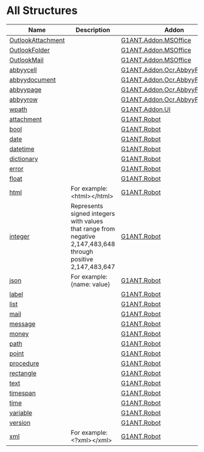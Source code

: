 # All Structures

| Name | Description | Addon |
| ---- | ----------- | ----- |
| [OutlookAttachment](https://github.com/G1ANT-Robot/G1ANT.Addon/blob/master/G1ANT.Addon.MSOffice/Structures/OutlookAttachmentStructure.md) |  | [G1ANT.Addon.MSOffice](https://github.com/G1ANT-Robot/G1ANT.Addon/blob/master/G1ANT.Addon.MSOffice/Addon.md) |
| [OutlookFolder](https://github.com/G1ANT-Robot/G1ANT.Addon/blob/master/G1ANT.Addon.MSOffice/Structures/OutlookFolderStructure.md) |  | [G1ANT.Addon.MSOffice](https://github.com/G1ANT-Robot/G1ANT.Addon/blob/master/G1ANT.Addon.MSOffice/Addon.md) |
| [OutlookMail](https://github.com/G1ANT-Robot/G1ANT.Addon/blob/master/G1ANT.Addon.MSOffice/Structures/OutlookMailStructure.md) |  | [G1ANT.Addon.MSOffice](https://github.com/G1ANT-Robot/G1ANT.Addon/blob/master/G1ANT.Addon.MSOffice/Addon.md) |
| [abbyycell](https://github.com/G1ANT-Robot/G1ANT.Addon/blob/master/G1ANT.Addon.Ocr.AbbyyFineReader/Structures/AbbyyCellStructure.md) |  | [G1ANT.Addon.Ocr.AbbyyFineReader](https://github.com/G1ANT-Robot/G1ANT.Addon/blob/master/G1ANT.Addon.Ocr.AbbyyFineReader/Addon.md) |
| [abbyydocument](https://github.com/G1ANT-Robot/G1ANT.Addon/blob/master/G1ANT.Addon.Ocr.AbbyyFineReader/Structures/AbbyyDocumentStructure.md) |  | [G1ANT.Addon.Ocr.AbbyyFineReader](https://github.com/G1ANT-Robot/G1ANT.Addon/blob/master/G1ANT.Addon.Ocr.AbbyyFineReader/Addon.md) |
| [abbyypage](https://github.com/G1ANT-Robot/G1ANT.Addon/blob/master/G1ANT.Addon.Ocr.AbbyyFineReader/Structures/AbbyyPageStructure.md) |  | [G1ANT.Addon.Ocr.AbbyyFineReader](https://github.com/G1ANT-Robot/G1ANT.Addon/blob/master/G1ANT.Addon.Ocr.AbbyyFineReader/Addon.md) |
| [abbyyrow](https://github.com/G1ANT-Robot/G1ANT.Addon/blob/master/G1ANT.Addon.Ocr.AbbyyFineReader/Structures/AbbyyRowStructure.md) |  | [G1ANT.Addon.Ocr.AbbyyFineReader](https://github.com/G1ANT-Robot/G1ANT.Addon/blob/master/G1ANT.Addon.Ocr.AbbyyFineReader/Addon.md) |
| [wpath](https://github.com/G1ANT-Robot/G1ANT.Addon/blob/master/G1ANT.Addon.UI/Structures/WPathStructure.md) |  | [G1ANT.Addon.UI](https://github.com/G1ANT-Robot/G1ANT.Addon/blob/master/G1ANT.Addon.UI/Addon.md) |
| [attachment](https://github.com/G1ANT-Robot/G1ANT.Robot/blob/master/G1ANT.Language/Structures/AttachmentStructure.md) |  | [G1ANT.Robot](https://github.com/G1ANT-Robot/G1ANT.Robot/blob/master/G1ANT.Language/Addon.md) |
| [bool](https://github.com/G1ANT-Robot/G1ANT.Robot/blob/master/G1ANT.Language/Structures/BooleanStructure.md) |  | [G1ANT.Robot](https://github.com/G1ANT-Robot/G1ANT.Robot/blob/master/G1ANT.Language/Addon.md) |
| [date](https://github.com/G1ANT-Robot/G1ANT.Robot/blob/master/G1ANT.Language/Structures/DateStructure.md) |  | [G1ANT.Robot](https://github.com/G1ANT-Robot/G1ANT.Robot/blob/master/G1ANT.Language/Addon.md) |
| [datetime](https://github.com/G1ANT-Robot/G1ANT.Robot/blob/master/G1ANT.Language/Structures/DateTimeStructure.md) |  | [G1ANT.Robot](https://github.com/G1ANT-Robot/G1ANT.Robot/blob/master/G1ANT.Language/Addon.md) |
| [dictionary](https://github.com/G1ANT-Robot/G1ANT.Robot/blob/master/G1ANT.Language/Structures/DictionaryStructure.md) |  | [G1ANT.Robot](https://github.com/G1ANT-Robot/G1ANT.Robot/blob/master/G1ANT.Language/Addon.md) |
| [error](https://github.com/G1ANT-Robot/G1ANT.Robot/blob/master/G1ANT.Language/Structures/ErrorStructure.md) |  | [G1ANT.Robot](https://github.com/G1ANT-Robot/G1ANT.Robot/blob/master/G1ANT.Language/Addon.md) |
| [float](https://github.com/G1ANT-Robot/G1ANT.Robot/blob/master/G1ANT.Language/Structures/FloatStructure.md) |  | [G1ANT.Robot](https://github.com/G1ANT-Robot/G1ANT.Robot/blob/master/G1ANT.Language/Addon.md) |
| [html](https://github.com/G1ANT-Robot/G1ANT.Robot/blob/master/G1ANT.Language/Structures/HtmlStructure.md) | For example: &lt;html&gt;&lt;/html&gt; | [G1ANT.Robot](https://github.com/G1ANT-Robot/G1ANT.Robot/blob/master/G1ANT.Language/Addon.md) |
| [integer](https://github.com/G1ANT-Robot/G1ANT.Robot/blob/master/G1ANT.Language/Structures/IntegerStructure.md) | Represents signed integers with values that range from negative 2,147,483,648 through positive 2,147,483,647 | [G1ANT.Robot](https://github.com/G1ANT-Robot/G1ANT.Robot/blob/master/G1ANT.Language/Addon.md) |
| [json](https://github.com/G1ANT-Robot/G1ANT.Robot/blob/master/G1ANT.Language/Structures/JsonStructure.md) | For example: {name: value} | [G1ANT.Robot](https://github.com/G1ANT-Robot/G1ANT.Robot/blob/master/G1ANT.Language/Addon.md) |
| [label](https://github.com/G1ANT-Robot/G1ANT.Robot/blob/master/G1ANT.Language/Structures/LabelStructure.md) |  | [G1ANT.Robot](https://github.com/G1ANT-Robot/G1ANT.Robot/blob/master/G1ANT.Language/Addon.md) |
| [list](https://github.com/G1ANT-Robot/G1ANT.Robot/blob/master/G1ANT.Language/Structures/ListStructure.md) |  | [G1ANT.Robot](https://github.com/G1ANT-Robot/G1ANT.Robot/blob/master/G1ANT.Language/Addon.md) |
| [mail](https://github.com/G1ANT-Robot/G1ANT.Robot/blob/master/G1ANT.Language/Structures/MailStructure.md) |  | [G1ANT.Robot](https://github.com/G1ANT-Robot/G1ANT.Robot/blob/master/G1ANT.Language/Addon.md) |
| [message](https://github.com/G1ANT-Robot/G1ANT.Robot/blob/master/G1ANT.Language/Structures/MessageStructure.md) |  | [G1ANT.Robot](https://github.com/G1ANT-Robot/G1ANT.Robot/blob/master/G1ANT.Language/Addon.md) |
| [money](https://github.com/G1ANT-Robot/G1ANT.Robot/blob/master/G1ANT.Language/Structures/MoneyStructure.md) |  | [G1ANT.Robot](https://github.com/G1ANT-Robot/G1ANT.Robot/blob/master/G1ANT.Language/Addon.md) |
| [path](https://github.com/G1ANT-Robot/G1ANT.Robot/blob/master/G1ANT.Language/Structures/PathStructure.md) |  | [G1ANT.Robot](https://github.com/G1ANT-Robot/G1ANT.Robot/blob/master/G1ANT.Language/Addon.md) |
| [point](https://github.com/G1ANT-Robot/G1ANT.Robot/blob/master/G1ANT.Language/Structures/PointStructure.md) |  | [G1ANT.Robot](https://github.com/G1ANT-Robot/G1ANT.Robot/blob/master/G1ANT.Language/Addon.md) |
| [procedure](https://github.com/G1ANT-Robot/G1ANT.Robot/blob/master/G1ANT.Language/Structures/ProcedureStructure.md) |  | [G1ANT.Robot](https://github.com/G1ANT-Robot/G1ANT.Robot/blob/master/G1ANT.Language/Addon.md) |
| [rectangle](https://github.com/G1ANT-Robot/G1ANT.Robot/blob/master/G1ANT.Language/Structures/RectangleStructure.md) |  | [G1ANT.Robot](https://github.com/G1ANT-Robot/G1ANT.Robot/blob/master/G1ANT.Language/Addon.md) |
| [text](https://github.com/G1ANT-Robot/G1ANT.Robot/blob/master/G1ANT.Language/Structures/TextStructure.md) |  | [G1ANT.Robot](https://github.com/G1ANT-Robot/G1ANT.Robot/blob/master/G1ANT.Language/Addon.md) |
| [timespan](https://github.com/G1ANT-Robot/G1ANT.Robot/blob/master/G1ANT.Language/Structures/TimeSpanStructure.md) |  | [G1ANT.Robot](https://github.com/G1ANT-Robot/G1ANT.Robot/blob/master/G1ANT.Language/Addon.md) |
| [time](https://github.com/G1ANT-Robot/G1ANT.Robot/blob/master/G1ANT.Language/Structures/TimeStructure.md) |  | [G1ANT.Robot](https://github.com/G1ANT-Robot/G1ANT.Robot/blob/master/G1ANT.Language/Addon.md) |
| [variable](https://github.com/G1ANT-Robot/G1ANT.Robot/blob/master/G1ANT.Language/Structures/VariableStructure.md) |  | [G1ANT.Robot](https://github.com/G1ANT-Robot/G1ANT.Robot/blob/master/G1ANT.Language/Addon.md) |
| [version](https://github.com/G1ANT-Robot/G1ANT.Robot/blob/master/G1ANT.Language/Structures/VersionStructure.md) |  | [G1ANT.Robot](https://github.com/G1ANT-Robot/G1ANT.Robot/blob/master/G1ANT.Language/Addon.md) |
| [xml](https://github.com/G1ANT-Robot/G1ANT.Robot/blob/master/G1ANT.Language/Structures/XmlStructure.md) | For example: &lt;?xml&gt;&lt;/xml&gt; | [G1ANT.Robot](https://github.com/G1ANT-Robot/G1ANT.Robot/blob/master/G1ANT.Language/Addon.md) |
